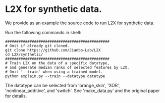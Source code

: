 # L2X for synthetic data.

We provide as an example the source code to run L2X for synthetic data. 

Run the following commands in shell:

```shell
###############################################
# Omit if already git cloned.
git clone https://github.com/Jianbo-Lab/L2X
cd L2X/synthetic/
###############################################
# Train L2X on the data of a specific datatype, 
# and generate median ranks of selected features by L2X.
# Omit '--train' when using a trained model.
python explain.py --train --datatype datatype
```

The datatype can be selected from 'orange_skin', 'XOR', 'nonlinear_additive',
and 'switch'. See 'make_data.py' and the original paper for details.
